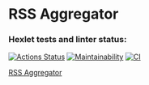 # RSS Aggregator

### Hexlet tests and linter status:
[![Actions Status](https://github.com/ArkadiyKonstantinov/frontend-project-11/workflows/hexlet-check/badge.svg)](https://github.com/ArkadiyKonstantinov/frontend-project-11/actions)
[![Maintainability](https://api.codeclimate.com/v1/badges/3273d0144ae521dab3c6/maintainability)](https://codeclimate.com/github/ArkadiyKonstantinov/frontend-project-11/maintainability)
[![CI](https://github.com/ArkadiyKonstantinov/frontend-project-11/actions/workflows/ci.yml/badge.svg)](https://github.com/ArkadiyKonstantinov/frontend-project-11/actions/workflows/ci.yml)

[RSS Aggregator](htts://rss-aggregator-87fdfc.netlify.app)